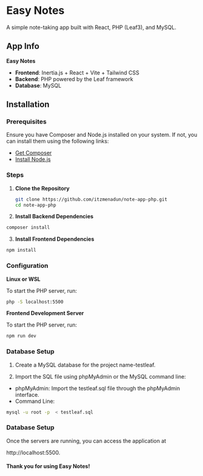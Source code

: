 # Easy Notes

A simple note-taking app built with React, PHP (Leaf3), and MySQL.

## App Info

**Easy Notes**

-   **Frontend**: Inertia.js + React + Vite + Tailwind CSS
-   **Backend**: PHP powered by the Leaf framework
-   **Database**: MySQL

## Installation

### Prerequisites

Ensure you have Composer and Node.js installed on your system. If not, you can install them using the following links:

-   [Get Composer](https://getcomposer.org/download/)
-   [Install Node.js](https://nodejs.org/en/download/package-manager)

### Steps

1. **Clone the Repository**

    ```bash
    git clone https://github.com/itzmenadun/note-app-php.git
    cd note-app-php
    ```

2. **Install Backend Dependencies**

```bash
composer install
```

3. **Install Frontend Dependencies**

```bash
npm install
```

### Configuration

**Linux or WSL**

To start the PHP server, run:

```bash
php -S localhost:5500
```

**Frontend Development Server**

To start the PHP server, run:

```bash
npm run dev
```

### Database Setup

1. Create a MySQL database for the project name-testleaf.

2. Import the SQL file using phpMyAdmin or the MySQL command line:

-   phpMyAdmin: Import the testleaf.sql file through the phpMyAdmin interface.
-   Command Line:

```bash
mysql -u root -p  < testleaf.sql
```

### Database Setup

Once the servers are running, you can access the application at

http://localhost:5500.

#### Thank you for using Easy Notes!

